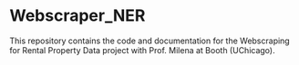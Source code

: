 # Webscraper_NER

This repository contains the code and documentation for the Webscraping for Rental Property Data project with Prof. Milena at Booth (UChicago).

